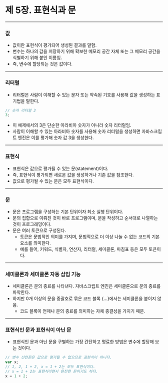 # 제 5장. 표현식과 문

---

### 값

- 값이란 표현식이 평가되어 생성된 결과를 말함.
- 변수는 하나의 값을 저장하기 위해 확보한 메모리 공간 자체 또는 그 메모리 공간을 식별하기 위해 붙인 이름임.
- 즉, 변수에 할당되는 것은 값이다.

---

### 리터럴

- 리터럴은 사람이 이해할 수 있는 문자 또는 약속된 기호를 사용해 값을 생성하는 표기법을 말한다.

```javascript
// 숫자 리터럴 3
3;
```

- 이 예제에서의 3은 단순한 아라비아 숫자가 아니라 숫자 리터럴임.
- 사람이 이해할 수 있는 아라비아 숫자를 사용해 숫자 리터럴을 생성하면 자바스크립트 엔진은 이를 평가해 숫자 값 3을 생성한다.

---

### 표현식

- 표현식은 값으로 평가될 수 있는 문(statement)이다.
- 즉, 표현식이 평가되면 새로운 값을 생성하거나 기존 값을 참조한다.
- 값으로 평가될 수 있는 문은 모두 표현식이다.

---

### 문

- 문은 프로그램을 구성하는 기본 단위이자 최소 실행 단위이다.
- 문의 집합으로 이뤄진 것이 바로 프로그램이며, 문을 작성하고 순서대로 나열하는 것이 프로그래밍이다.
- 문은 여러 토큰으로 구성된다.
  - 토큰은 문법적인 의미를 가지며, 문법적으로 더 이상 나눌 수 없는 코드의 기본 요소를 의미한다.
  - 예를 들어, 키워드, 식별자, 연산자, 리터럴, 세미콜론, 마침표 등은 모두 토큰이다.

---

### 세미클론과 세미클론 자동 삽입 기능

- 세미클론은 문의 종료를 나타낸다. 자바스크립트 엔진은 세미클론으로 문의 종료를 파악한다.
- 하지만 0개 이상의 문을 중괄호로 묶은 코드 블록 {...}에서는 세미클론을 붙이지 않음.
  - 코드 블록이 언제나 문의 종료를 의미하는 자체 종결성을 가지기 때문.

---

### 표현식인 문과 표현식이 아닌 문

- 표현식인 문과 아닌 문을 구별하는 가장 간단하고 명료한 방법은 변수에 할당해 보는 것이다.

```javascript
// 변수 선언문은 값으로 평가될 수 없으므로 표현식이 아니다.
var x;
// 1, 2, 1 + 2, x = 1 + 2는 모두 표현식이다.
// x = 1 + 2는 표현식이면서 완전한 문이기도 하다.
x = 1 + 2;
```
